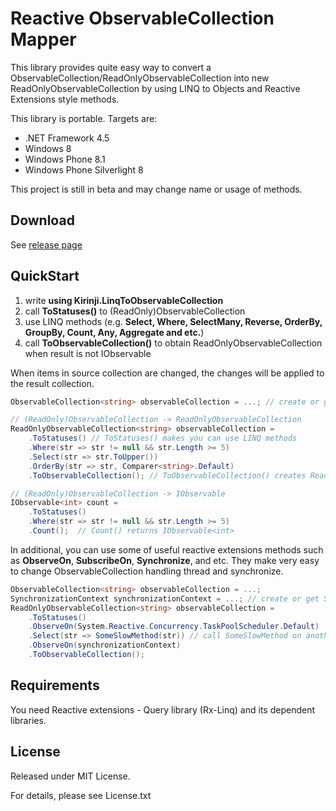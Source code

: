 Reactive ObservableCollection Mapper
====================================
This library provides quite easy way to convert a ObservableCollection/ReadOnlyObservableCollection into new ReadOnlyObservableCollection by using LINQ to Objects and Reactive Extensions style methods.

This library is portable. Targets are:
* .NET Framework 4.5
* Windows 8
* Windows Phone 8.1
* Windows Phone Silverlight 8

This project is still in beta and may change name or usage of methods.

Download
--------
See [release page](https://github.com/syo00/Reactive-ObservableCollection-Mapper/releases)

QuickStart
----------
1. write **using Kirinji.LinqToObservableCollection**
1. call **ToStatuses()** to (ReadOnly)ObservableCollection
1. use LINQ methods (e.g. **Select, Where, SelectMany, Reverse, OrderBy, GroupBy, Count, Any, Aggregate and etc.**)
1. call **ToObservableCollection()** to obtain ReadOnlyObservableCollection when result is not IObservable

When items in source collection are changed, the changes will be applied to the result collection.

```csharp
ObservableCollection<string> observableCollection = ...; // create or get ObservableCollection. you can also use ReadOnlyObservableCollection

// (ReadOnly)ObservableCollection -> ReadOnlyObservableCollection
ReadOnlyObservableCollection<string> observableCollection =
    .ToStatuses() // ToStatuses() makes you can use LINQ methods
    .Where(str => str != null && str.Length >= 5)
    .Select(str => str.ToUpper())
    .OrderBy(str => str, Comparer<string>.Default)
    .ToObservableCollection(); // ToObservableCollection() creates ReadOnlyObservableCollection

// (ReadOnly)ObservableCollection -> IObservable
IObservable<int> count =
    .ToStatuses()
    .Where(str => str != null && str.Length >= 5)
    .Count();  // Count() returns IObservable<int>
```

In additional, you can use some of useful reactive extensions methods such as **ObserveOn**, **SubscribeOn**, **Synchronize**, and etc. They make very easy to change ObservableCollection handling thread and synchronize.

```csharp
ObservableCollection<string> observableCollection = ...;
SynchronizationContext synchronizationContext = ...; // create or get SynchronizationContext
ReadOnlyObservableCollection<string> observableCollection =
    .ToStatuses()
    .ObserveOn(System.Reactive.Concurrency.TaskPoolScheduler.Default)
    .Select(str => SomeSlowMethod(str)) // call SomeSlowMethod on another thread (prevent it using UI thread)
    .ObserveOn(synchronizationContext)
    .ToObservableCollection();
```

Requirements
------------
You need Reactive extensions - Query library (Rx-Linq) and its dependent libraries.

License
-------
Released under MIT License.

For details, please see License.txt
